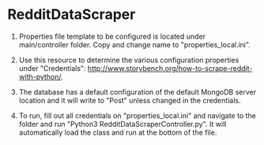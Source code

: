 # RedditDataScraper

1. Properties file template to be configured is located under main/controller folder. Copy and change name to "properties_local.ini".

2. Use this resource to determine the various configuration properties under "Credentials": http://www.storybench.org/how-to-scrape-reddit-with-python/.

3. The database has a default configuration of the default MongoDB server location and it will write to "Post" unless changed in the credentials.

4. To run, fill out all credentials on "properties_local.ini" and navigate to the folder and run "Python3 RedditDataScraperController.py". It will automatically load the class and run at the bottom of the file.

